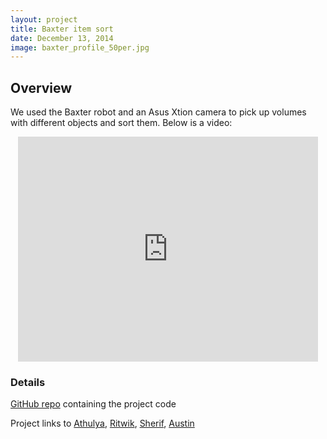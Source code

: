 ```yaml
---
layout: project
title: Baxter item sort
date: December 13, 2014
image: baxter_profile_50per.jpg
---
```


## Overview
We used the Baxter robot and an Asus Xtion camera to pick up volumes with different objects and sort them. Below is a video:

<center><iframe width="480" height="360" src="https://player.vimeo.com/video/114438212" frameborder="0"> </iframe></center>

### Details
[GitHub repo](https://github.com/robotjackie/baxter_sort) containing the project code

Project links to [Athulya](http://athulyasimon.github.io/project_portfolio/), [Ritwik](http://www.ritwiku.com), [Sherif](https://www.linkedin.com/in/sherif-mostafa-564559104), [Austin](http://ablarry91.github.io/portfolio/)
